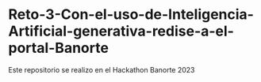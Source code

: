 # Reto-3-Con-el-uso-de-Inteligencia-Artificial-generativa-redise-a-el-portal-Banorte
Este repositorio se realizo en el  Hackathon Banorte 2023
